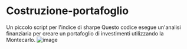 # Costruzione-portafoglio
Un piccolo script per l'indice di sharpe
Questo codice esegue un'analisi finanziaria per creare un portafoglio di investimenti utilizzando la Montecarlo.
![image](https://github.com/DrElegantia/Costruzione-portafoglio/assets/143170925/a2e015e3-0a96-4360-8407-6544c5970461)
